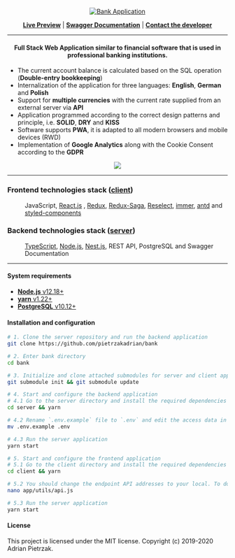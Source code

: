 <div align="center">
<br>
    <a href="https://bank.pietrzakadrian.com"> 
        <img src="https://images.pietrzakadrian.com/logo.png" alt="Bank Application"/>
    </a>

[**Live Preview**](https://bank.pietrzakadrian.com) | [**Swagger Documentation**](https://api.pietrzakadrian.com/documentation) | [**Contact the developer**](mailto:contact@pietrzakadrian.com)

 <hr>
<h4>
Full Stack Web Application similar to financial software that is used in professional banking institutions.
</h4>

</div>

- The current account balance is calculated based on the SQL operation (**Double-entry bookkeeping**)
- Internalization of the application for three languages: **English**, **German** and **Polish**
- Support for **multiple currencies** with the current rate supplied from an external server via **API**
- Application programmed according to the correct design patterns and principle, i.e. **SOLID**, **DRY** and **KISS**
- Software supports **PWA**, it is adapted to all modern browsers and mobile devices (RWD)
- Implementation of **Google Analytics** along with the Cookie Consent according to the **GDPR**

<div align="center">
    <img src="https://images.pietrzakadrian.com/app_dashboard.png"  />
</div>

<hr>

<dl>
  <h3>Frontend technologies stack (<a href="https://github.com/pietrzakadrian/bank-client"><strong>client</strong></a>)</h3>
  <dd>JavaScript, <a href="https://github.com/facebook/react">React.js</a>
  , <a href="https://github.com/reduxjs/react-redux">Redux</a>, <a href="https://github.com/redux-saga/redux-saga/">Redux-Saga</a>, <a href="https://github.com/reduxjs/reselect">Reselect</a>, <a href="https://github.com/immerjs/immer">immer</a>, <a href="https://github.com/ant-design/ant-design">antd</a> and <a href="https://github.com/styled-components/styled-components">styled-components</a></dd>

  <h3>Backend technologies stack (<a href="https://github.com/pietrzakadrian/bank-server"><strong>server</strong></a>)</h3>
  <dd><a href="https://github.com/microsoft/TypeScript">TypeScript</a>, <a href="https://github.com/nodejs/node">Node.js</a>, <a href="https://github.com/nestjs/nest">Nest.js</a>, REST API, PostgreSQL and Swagger Documentation</dd>
</dl>

<hr>

<h4>System requirements</h4>

- [**Node.js** v12.18+](https://nodejs.org/en/)
- [**yarn** v1.22+](https://classic.yarnpkg.com/en/)
- [**PostgreSQL** v10.12+](https://www.postgresql.org/)

<h4>Installation and configuration</h4>

```bash
# 1. Clone the server repository and run the backend application
git clone https://github.com/pietrzakadrian/bank

# 2. Enter bank directory
cd bank

# 3. Initialize and clone attached submodules for server and client app
git submodule init && git submodule update

# 4. Start and configure the backend application
# 4.1 Go to the server directory and install the required dependencies
cd server && yarn

# 4.2 Rename `.env.example` file to `.env` and edit the access data in it
mv .env.example .env

# 4.3 Run the server application
yarn start

# 5. Start and configure the frontend application
# 5.1 Go to the client directory and install the required dependencies
cd client && yarn

# 5.2 You should change the endpoint API addresses to your local. To do this, edit the API_BASE_URL constant variable and set your address (by default it should be http://localhost:4000)
nano app/utils/api.js

# 5.3 Run the server application
yarn start
```

<h4>License</h4>
This project is licensed under the MIT license. Copyright (c) 2019-2020 Adrian Pietrzak.
